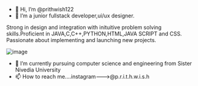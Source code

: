 - 👋 Hi, I’m @prithwish122
- 👀 I’m a junior fullstack developer,ui/ux designer.

Strong in design and integration with inituitive  problem solving skills.Proficient in  JAVA,C,C++,PYTHON,HTML,JAVA SCRIPT and CSS. Passionate about implementing   and launching new projects.




![image](https://user-images.githubusercontent.com/116712239/230794263-e25379ec-dc31-4669-b699-598660aeb5f0.png)

- 🌱 I’m currently pursuing computer science and engineering from Sister Nivedia University
- 📫 How to reach me....instagram--->@p.r.i.t.h.w.i.s.h

<!---
prithwish122/prithwish122 is a ✨ special ✨ repository because its `README.md` (this file) appears on your GitHub profile.
You can click the Preview link to take a look at your changes.
--->

